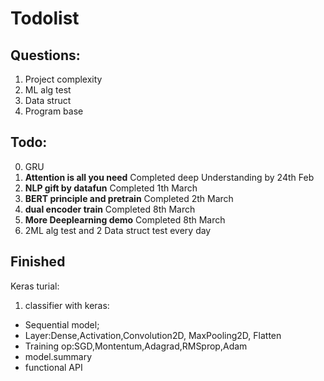 # Todolist
## Questions:
1. Project complexity
2. ML alg test
3. Data struct
4. Program base




## Todo:
0. GRU
1. **Attention is all you need** Completed deep Understanding by 24th Feb
2. **NLP gift by datafun** Completed 1th March
2. **BERT principle and pretrain**  Completed 2th March
3. **dual encoder train** Completed 8th March
5. **More Deeplearning demo** Completed 8th March
6. 2ML alg test and 2 Data struct test every day

## Finished
Keras turial:
1. classifier with keras: 
* Sequential model;
* Layer:Dense,Activation,Convolution2D, MaxPooling2D, Flatten
* Training op:SGD,Montentum,Adagrad,RMSprop,Adam
* model.summary
* functional API


